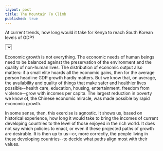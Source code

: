 ```yaml
---
layout: post
title: The Mountain To Climb
published: true
---
```


At current trends, how long would it take for Kenya to reach South Korean levels of GDP?

<!-- Initialize a select button -->
<select id="selectButton"></select>

<!-- Create a div where the graph will take place -->
<div id="forecasts"></div>

Economic growth is not everything. The economic needs of human beings need to be balanced against the preservation of the environment and the quality of non-human lives. The distribution of economic output also matters: if a small elite hoards all the economic gains, then for the average person headline GDP growth hardly matters. But we know that, on average, the availability and quality of things that make safer and healthier lives possible--health care, education, housing, entertainment, freedom from violence--grow with incomes per capita. The largest reduction in poverty we know of, the Chinese economic miracle, was made possible by rapid economic growth. 

In some sense, then, this exercise is agnostic. It shows us, based on historical experience, how long it would take to bring the incomes of current developing countries to the level of those enjoyed in the rich world. It does not say which policies to enact, or even if these projected paths of growth are desirable. It is then up to us--or, more correctly, the people living in these developing countries--to decide what paths align most with their values.

<script src="http://d3js.org/d3.v4.js"></script>
<script src="https://d3js.org/d3-scale-chromatic.v1.min.js"></script>

<script>
var margin = {top: 10, right: 100, bottom: 30, left: 30},
    width = 460 - margin.left - margin.right,
    height = 400 - margin.top - margin.bottom;

var svg = d3.select("#forecasts")
  .append("svg")
    .attr("width", width + margin.left + margin.right)
    .attr("height", height + margin.top + margin.bottom)
  .append("g")
    .attr("transform",
          "translate(" + margin.left + "," + margin.top + ")");

var allGroup = ["France", "Kenya"];

d3.select("#selectButton")
  .selectAll('myOptions')
 	.data(allGroup)
  .enter()
	.append('option')
  .text(function (d) { return d; }) // text showed in the menu
  .attr("value", function (d) { return d; }); // corresponding value returned by the button

var parseDate = d3.time.format("%Y").parse;

d3.csv("/assets/mountain_to_climb/weo_2021_10_long.csv", function(data) {
    data.forEach(function(d) {
        d.year = parseDate(d.year);
        d.France = +d.debt;
    });


    // A color scale: one color for each group
    var myColor = d3.scaleOrdinal()
      .domain(allGroup)
      .range(d3.schemeSet2);

    // Add X axis --> it is a date format
    var x = d3.scaleLinear()
      .domain([1980,2020])
      .range([ 0, width ]);
    svg.append("g")
      .attr("transform", "translate(0," + height + ")")
      .call(d3.axisBottom(x));

    // Add Y axis
    var y = d3.scaleLinear()
      .domain( [0,60000])
      .range([ height, 0 ]);
    svg.append("g")
      .call(d3.axisLeft(y));

    // Initialize line with group a
    var line = svg
      .append('g')
      .append("path")
        .datum(data)
        .attr("d", d3.line()
          .x(function(d) { return x(+d.year) })
          .y(function(d) { return y(+d.France) })
        )
        .attr("stroke", function(d){ return myColor("France") })
        .style("stroke-width", 4)
        .style("fill", "none");

    // A function that update the chart
    function update(selectedGroup) {

      // Create new data with the selection?
      var dataFilter = data.map(function(d){return {year: d.year, value:d[selectedGroup]} })

      // Give these new data to update line
      line
          .datum(dataFilter)
          .transition()
          .duration(1000)
          .attr("d", d3.line()
            .x(function(d) { return x(+d.year) })
            .y(function(d) { return y(+d.value) })
          )
          .attr("stroke", function(d){ return myColor(selectedGroup) })
    }

    // When the button is changed, run the updateChart function
    d3.select("#selectButton").on("change", function(d) {
        // recover the option that has been chosen
        var selectedOption = d3.select(this).property("value")
        // run the updateChart function with this selected option
        update(selectedOption)
    });

})

</script>